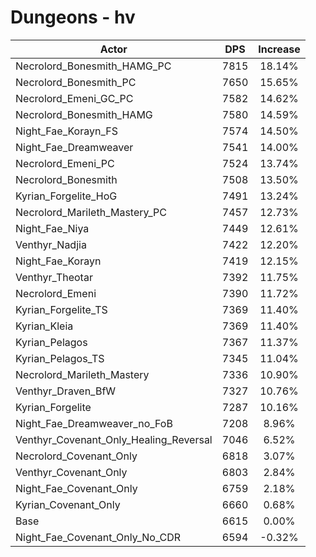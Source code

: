 # Dungeons - hv
| Actor | DPS | Increase |
|---|:---:|:---:|
|Necrolord_Bonesmith_HAMG_PC|7815|18.14%|
|Necrolord_Bonesmith_PC|7650|15.65%|
|Necrolord_Emeni_GC_PC|7582|14.62%|
|Necrolord_Bonesmith_HAMG|7580|14.59%|
|Night_Fae_Korayn_FS|7574|14.50%|
|Night_Fae_Dreamweaver|7541|14.00%|
|Necrolord_Emeni_PC|7524|13.74%|
|Necrolord_Bonesmith|7508|13.50%|
|Kyrian_Forgelite_HoG|7491|13.24%|
|Necrolord_Marileth_Mastery_PC|7457|12.73%|
|Night_Fae_Niya|7449|12.61%|
|Venthyr_Nadjia|7422|12.20%|
|Night_Fae_Korayn|7419|12.15%|
|Venthyr_Theotar|7392|11.75%|
|Necrolord_Emeni|7390|11.72%|
|Kyrian_Forgelite_TS|7369|11.40%|
|Kyrian_Kleia|7369|11.40%|
|Kyrian_Pelagos|7367|11.37%|
|Kyrian_Pelagos_TS|7345|11.04%|
|Necrolord_Marileth_Mastery|7336|10.90%|
|Venthyr_Draven_BfW|7327|10.76%|
|Kyrian_Forgelite|7287|10.16%|
|Night_Fae_Dreamweaver_no_FoB|7208|8.96%|
|Venthyr_Covenant_Only_Healing_Reversal|7046|6.52%|
|Necrolord_Covenant_Only|6818|3.07%|
|Venthyr_Covenant_Only|6803|2.84%|
|Night_Fae_Covenant_Only|6759|2.18%|
|Kyrian_Covenant_Only|6660|0.68%|
|Base|6615|0.00%|
|Night_Fae_Covenant_Only_No_CDR|6594|-0.32%|
